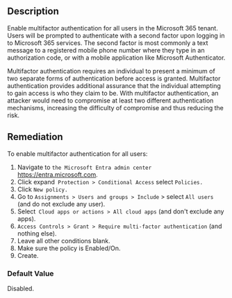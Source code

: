 ## Description

Enable multifactor authentication for all users in the Microsoft 365 tenant. Users will be prompted to authenticate with a second factor upon logging in to Microsoft 365 services. The second factor is most commonly a text message to a registered mobile phone number where they type in an authorization code, or with a mobile application like Microsoft Authenticator.

Multifactor authentication requires an individual to present a minimum of two separate forms of authentication before access is granted. Multifactor authentication provides additional assurance that the individual attempting to gain access is who they claim to be. With multifactor authentication, an attacker would need to compromise at least two different authentication mechanisms, increasing the difficulty of compromise and thus reducing the risk.

## Remediation

To enable multifactor authentication for all users:

1. Navigate to `the Microsoft Entra admin center` https://entra.microsoft.com.
2. Click expand` Protection > Conditional Access` select `Policies.`
3. Click `New policy.`
4. Go to `Assignments > Users and groups > Include` > select `All users` (and do not exclude any user).
5. Select` Cloud apps or actions > All cloud apps` (and don't exclude any apps).
6. `Access Controls > Grant > Require multi-factor authentication` (and nothing else).
7. Leave all other conditions blank.
8. Make sure the policy is Enabled/On.
9. Create.

### Default Value

Disabled.